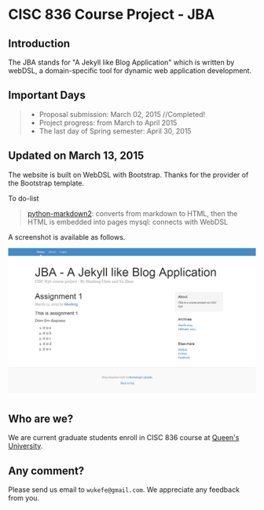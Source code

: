 # CISC 836 Course Project - JBA

## Introduction
The JBA stands for "A Jekyll like Blog Application" which is written by webDSL, a domain-specific tool for dynamic web application development.

## Important Days
> * Proposal submission: March 02, 2015 //Completed!
> * Project progress: from March to April 2015
> * The last day of Spring semester: April 30, 2015

## Updated on March 13, 2015
The website is built on WebDSL with Bootstrap. Thanks for the provider of the Bootstrap template.

To do-list
> [python-markdown2](https://github.com/trentm/python-markdown2): converts from markdown to HTML, then the HTML is embedded into pages
> mysql: connects with WebDSL

A screenshot is available as follows.

![Homepage](homepage.png)

## Who are we?
We are current graduate students enroll in CISC 836 course at [Queen's University](http://www.cs.queensu.ca/).

## Any comment?
Please send us email to ```wukefe@gmail.com```. We appreciate any feedback from you.
